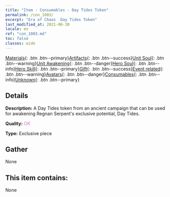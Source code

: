```yaml
---
title: "Item - Consumables - Day Tides Token"
permalink: /con_1003/
excerpt: "Era of Chaos  Day Tides Token"
last_modified_at: 2021-06-30
locale: en
ref: "con_1003.md"
toc: false
classes: wide
---
```

 [Materials](/Items/){: .btn .btn--primary}[Artifacts](/Items/Artifacts/){: .btn .btn--success}[Unit Soul](/Items/UnitSoul/){: .btn .btn--warning}[Unit Awakening](/Items/UnitAwakening/){: .btn .btn--danger}[Hero Soul](/Items/HeroSoul/){: .btn .btn--info}[Hero Skill](/Items/HeroSkill/){: .btn .btn--primary}[Gift](/Items/Gift/){: .btn .btn--success}[Event related](/Items/Events/){: .btn .btn--warning}[Avatars](/Items/Avatars/){: .btn .btn--danger}[Consumables](/Items/Consumables/){: .btn .btn--info}[Unknown](/Items/Unknown/){: .btn .btn--primary}

## Details
 **Description:** A Day Tides token from an ancient campaign that can be used for awakening Regnan Serpent's exclusive potential, Day Tides.

 **Quality:** <span style="color: #DA70D6">OK</span>

 **Type:** Exclusive piece

## Gather

  None

## This item contains:

  None


